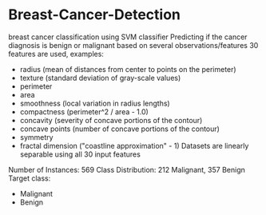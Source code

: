 # Breast-Cancer-Detection
breast cancer  classification using SVM classifier
Predicting if the cancer diagnosis is benign or malignant based on several observations/features
30 features are used, examples:

  - radius (mean of distances from center to points on the perimeter)
  - texture (standard deviation of gray-scale values)
  - perimeter
  - area
  - smoothness (local variation in radius lengths)
  - compactness (perimeter^2 / area - 1.0)
  - concavity (severity of concave portions of the contour)
  - concave points (number of concave portions of the contour)
  - symmetry 
  - fractal dimension ("coastline approximation" - 1)
Datasets are linearly separable using all 30 input features

Number of Instances: 569
Class Distribution: 212 Malignant, 357 Benign
Target class:
   - Malignant
   - Benign
   
